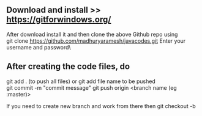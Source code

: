 ## Download and install >> https://gitforwindows.org/
After download install it and then clone the above Github repo using\
git clone https://github.com/madhuryaramesh/javacodes.git
Enter your username and password\


## After creating the code files, do
git add . (to push all files) or git add file name to be pushed\
git commit -m "commit message" 
git push origin <branch name (eg :master)> 




If you need to create new branch and work from there then 
git checkout -b <new branch name >

